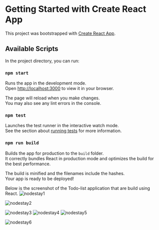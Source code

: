 # Getting Started with Create React App

This project was bootstrapped with [Create React App](https://github.com/facebook/create-react-app).

## Available Scripts

In the project directory, you can run:

### `npm start`

Runs the app in the development mode.\
Open [http://localhost:3000](http://localhost:3000) to view it in your browser.

The page will reload when you make changes.\
You may also see any lint errors in the console.

### `npm test`

Launches the test runner in the interactive watch mode.\
See the section about [running tests](https://facebook.github.io/create-react-app/docs/running-tests) for more information.

### `npm run build`

Builds the app for production to the `build` folder.\
It correctly bundles React in production mode and optimizes the build for the best performance.

The build is minified and the filenames include the hashes.\
Your app is ready to be deployed!

Below is the screenshot of the Todo-list application that are build using React.
![nodestay1](https://github.com/user-attachments/assets/22a258b7-147e-4008-8da3-4edf814a5d75)

![nodestay2](https://github.com/user-attachments/assets/0c39ac9c-7f8f-426c-80ff-834cb9e8674b)

![nodestay3](https://github.com/user-attachments/assets/808f016a-98ec-4f9c-91ec-f65aa47f5e7d)
![nodestay4](https://github.com/user-attachments/assets/4df202df-7e0a-4d63-be3d-084b0d6e1967)
![nodestay5](https://github.com/user-attachments/assets/5a9140de-91ab-49e3-bc6f-88f5ba47e656)

![nodestay6](https://github.com/user-attachments/assets/e0a0ddc1-4778-4f7e-92f4-b8f2c357f497)


